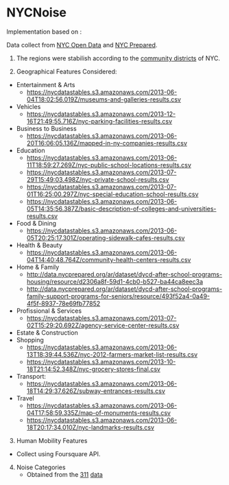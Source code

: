 # NYCNoise

Implementation based on :


Data collect from [NYC Open Data](https://nycopendata.socrata.com/) and [NYC Prepared](http://data.nycprepared.org).

1. The regions were stabilish according to the [community districts](https://nycdatastables.s3.amazonaws.com/2013-08-19T18:22:23.125Z/community-districts-polygon.geojson) of NYC.

2. Geographical Features Considered:

* Entertainment & Arts
  * https://nycdatastables.s3.amazonaws.com/2013-06-04T18:02:56.019Z/museums-and-galleries-results.csv
* Vehicles
  * https://nycdatastables.s3.amazonaws.com/2013-12-16T21:49:55.716Z/nyc-parking-facilities-results.csv
* Business to Business
  * https://nycdatastables.s3.amazonaws.com/2013-06-20T16:06:05.136Z/mapped-in-ny-companies-results.csv 
* Education
  * https://nycdatastables.s3.amazonaws.com/2013-06-11T18:59:27.269Z/nyc-public-school-locations-results.csv
  * https://nycdatastables.s3.amazonaws.com/2013-07-29T15:49:03.498Z/nyc-private-school-results.csv
  * https://nycdatastables.s3.amazonaws.com/2013-07-01T16:25:00.297Z/nyc-special-education-school-results.csv  
  * https://nycdatastables.s3.amazonaws.com/2013-06-05T14:35:56.387Z/basic-description-of-colleges-and-universities-results.csv
* Food & Dining
  * https://nycdatastables.s3.amazonaws.com/2013-06-05T20:25:17.301Z/operating-sidewalk-cafes-results.csv   
* Health & Beauty
  * https://nycdatastables.s3.amazonaws.com/2013-06-04T14:40:48.764Z/community-health-centers-results.csv
* Home & Family
  * http://data.nycprepared.org/ar/dataset/dycd-after-school-programs-housing/resource/d2306a8f-59d1-4cb0-b527-ba44ca8eec3a
  * http://data.nycprepared.org/ar/dataset/dycd-after-school-programs-family-support-programs-for-seniors/resource/493f52a4-0a49-4f5f-8937-78e69fb77852
* Profissional & Services
  * https://nycdatastables.s3.amazonaws.com/2013-07-02T15:29:20.692Z/agency-service-center-results.csv 
* Estate & Construction
* Shopping
  * https://nycdatastables.s3.amazonaws.com/2013-06-13T18:39:44.536Z/nyc-2012-farmers-market-list-results.csv
  * https://nycdatastables.s3.amazonaws.com/2013-10-18T21:14:52.348Z/nyc-grocery-stores-final.csv
* Transport:
  * https://nycdatastables.s3.amazonaws.com/2013-06-18T14:29:37.626Z/subway-entrances-results.csv 
* Travel
  * https://nycdatastables.s3.amazonaws.com/2013-06-04T17:58:59.335Z/map-of-monuments-results.csv 
  * https://nycdatastables.s3.amazonaws.com/2013-06-18T20:17:34.010Z/nyc-landmarks-results.csv

3. Human Mobility Features 
  * Collect using Foursquare API.
  
4. Noise Categories
   * Obtained from the [311](http://www1.nyc.gov/311/index.page) [data](http://data.cityofnewyork.us/resource/fhrw-4uyv.json)
